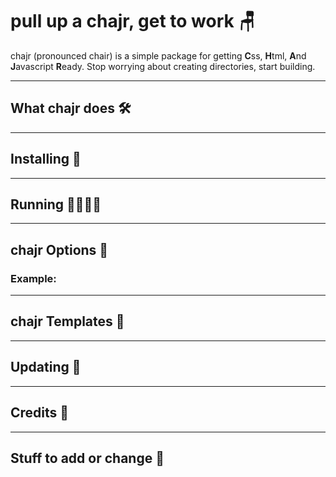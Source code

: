 # pull up a chajr, get to work 🪑

chajr (pronounced chair) is a simple package for getting **C**ss, **H**tml, **A**nd **J**avascript **R**eady. Stop worrying about creating directories, start building.

---

## What chajr does 🛠



---

## Installing 📲



---

## Running 🏃‍♀️🏃‍♂️



---

## chajr Options 🎨



### Example:



---

## chajr Templates 📃



---

## Updating 🎁



---

## Credits 🙌



---

## Stuff to add or change 🚀

